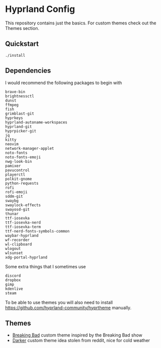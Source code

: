 # Hyprland Config

This repository contains just the basics. For custom themes check out the
Themes section.

## Quickstart

```console
./install
```

## Dependencies

I would recommend the following packages to begin with

```text
brave-bin
brightnessctl
dunst
ffmpeg
fish
grimblast-git
hyprkeys
hyprland-autoname-workspaces
hyprland-git
hyprpicker-git
jq
kitty
neovim
network-manager-applet
noto-fonts
noto-fonts-emoji
nwg-look-bin
pamixer
pavucontrol
playerctl
polkit-gnome
python-requests
rofi
rofi-emoji
sddm-git
swaybg
swaylock-effects
swayosd-git
thunar
ttf-iosevka
ttf-iosevka-nerd
ttf-iosevka-term
ttf-nerd-fonts-symbols-common
waybar-hyprland
wf-recorder
wl-clipboard
wlogout
wlsunset
xdg-portal-hyprland
```

Some extra things that I sometimes use

```text
discord
dropbox
gimp
kdenlive
steam
```

To be able to use themes you will also need to install
<https://github.com/hyprland-community/hyprtheme> manually.

## Themes

* [Breaking Bad](https://github.com/alexjercan/breakingbad-hyprland-theme)
  custom theme inspired by the Breaking Bad show
* [Darker](https://github.com/alexjercan/darker-hyprland-theme) custom theme
  idea stolen from reddit, nice for cold weather

